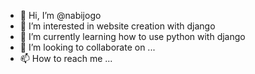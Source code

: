 - 👋 Hi, I’m @nabijogo
- 👀 I’m interested in website creation with django
- 🌱 I’m currently learning how to use python with django
- 💞️ I’m looking to collaborate on ...
- 📫 How to reach me ...

<!---
nabijogo/nabijogo is a ✨ special ✨ repository because its `README.md` (this file) appears on your GitHub profile.
You can click the Preview link to take a look at your changes.
--->
